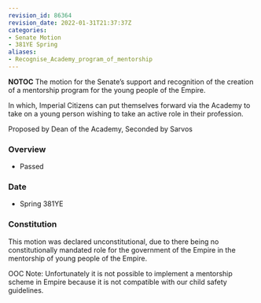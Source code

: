 ```yaml
---
revision_id: 86364
revision_date: 2022-01-31T21:37:37Z
categories:
- Senate Motion
- 381YE Spring
aliases:
- Recognise_Academy_program_of_mentorship
---
```



__NOTOC__
The motion for the Senate’s support and recognition of the creation of a mentorship program for the young people of the Empire.

In which, Imperial Citizens can put themselves forward via the Academy to take on a young person wishing to take an active role in their profession.

Proposed by Dean of the Academy, Seconded by Sarvos
 
### Overview
* Passed
 
### Date
* Spring 381YE

### Constitution
This motion was declared unconstitutional, due to there being no constitutionally mandated role for the government of the Empire in the mentorship of young people of the Empire.

OOC Note: Unfortunately it is not possible to implement a mentorship scheme in Empire because it is not compatible with our child safety guidelines.